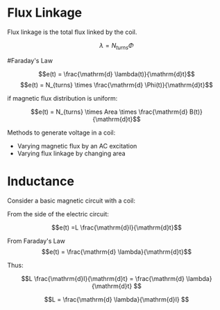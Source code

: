 # Flux Linkage

Flux linkage is the total flux linked by the coil.

$$\lambda = N_{turns} \Phi$$

#Faraday's Law

$$e(t) = \frac{\mathrm{d} \lambda(t)}{\mathrm{d}t}$$
$$e(t) = N_{turns} \times \frac{\mathrm{d} \Phi(t)}{\mathrm{d}t}$$

if magnetic flux distribution is uniform:

$$e(t) = N_{turns} \times Area \times \frac{\mathrm{d} B(t)}{\mathrm{d}t}$$

Methods to generate voltage in a coil:
- Varying magnetic flux by an AC excitation
- Varying flux linkage by changing area

# Inductance

Consider a basic magnetic circuit with a coil:

From the side of the electric circuit:

$$e(t) =L \frac{\mathrm{d}I}{\mathrm{d}t}$$

From Faraday's Law
$$e(t) = \frac{\mathrm{d} \lambda}{\mathrm{d}t}$$

Thus:

$$L \frac{\mathrm{d}I}{\mathrm{d}t} = \frac{\mathrm{d} \lambda}{\mathrm{d}t} $$

$$L = \frac{\mathrm{d} \lambda}{\mathrm{d}I} $$



